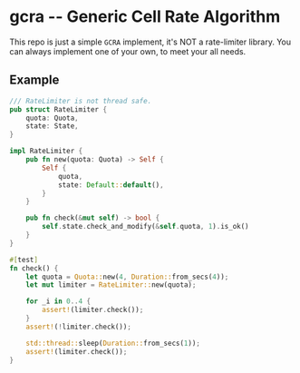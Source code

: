 # gcra -- Generic Cell Rate Algorithm

This repo is just a simple `GCRA` implement, it's NOT a rate-limiter library.
You can always implement one of your own, to meet your all needs.


## Example
```rust
/// RateLimiter is not thread safe.
pub struct RateLimiter {
    quota: Quota,
    state: State,
}

impl RateLimiter {
    pub fn new(quota: Quota) -> Self {
        Self {
            quota,
            state: Default::default(),
        }
    }

    pub fn check(&mut self) -> bool {
        self.state.check_and_modify(&self.quota, 1).is_ok()
    }
}

#[test]
fn check() {
    let quota = Quota::new(4, Duration::from_secs(4));
    let mut limiter = RateLimiter::new(quota);

    for _i in 0..4 {
        assert!(limiter.check());
    }
    assert!(!limiter.check());

    std::thread::sleep(Duration::from_secs(1));
    assert!(limiter.check());
}
```
